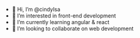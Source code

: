 - 👋 Hi, I’m @cindyIsa
- 👀 I’m interested in front-end development
- 🌱 I’m currently learning angular & react
- 💞️ I’m looking to collaborate on web development


<!---
cindyIsa/cindyIsa is a ✨ special ✨ repository because its `README.md` (this file) appears on your GitHub profile.
You can click the Preview link to take a look at your changes.
--->
